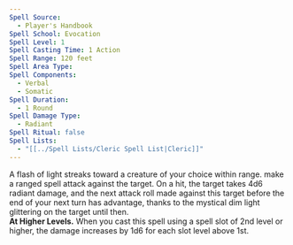 ```yaml
---
Spell Source:
  - Player's Handbook
Spell School: Evocation
Spell Level: 1
Spell Casting Time: 1 Action
Spell Range: 120 feet
Spell Area Type: 
Spell Components:
  - Verbal
  - Somatic
Spell Duration:
  - 1 Round
Spell Damage Type:
  - Radiant
Spell Ritual: false
Spell Lists:
  - "[[../Spell Lists/Cleric Spell List|Cleric]]"
---
```


A flash of light streaks toward a creature of your choice within range. make a ranged spell attack against the target. On a hit, the target takes 4d6 radiant damage, and the next attack roll made against this target before the end of your next turn has advantage, thanks to the mystical dim light glittering on the target until then.  
**At Higher Levels.** When you cast this spell using a spell slot of 2nd level or higher, the damage increases by 1d6 for each slot level above 1st.
